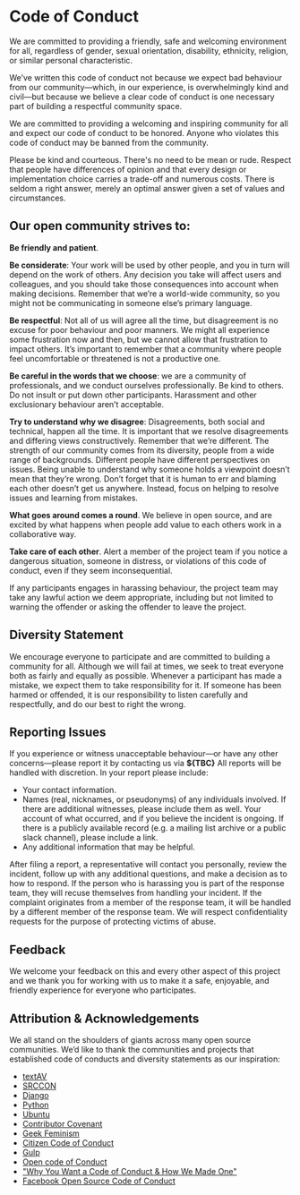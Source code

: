 # Code of Conduct 

We are committed to providing a friendly, safe and welcoming environment for all, regardless of gender, sexual orientation, disability, ethnicity, religion, or similar personal characteristic.

We’ve written this code of conduct not because we expect bad behaviour from our community—which, in our experience, is overwhelmingly kind and civil—but because we believe a clear code of conduct is one necessary part of building a respectful community space.

We are committed to providing a welcoming and inspiring community for all and expect our code of conduct to be honored. Anyone who violates this code of conduct may be banned from the community.

Please be kind and courteous. There's no need to be mean or rude. Respect that people have differences of opinion and that every design or implementation choice carries a trade-off and numerous costs. There is seldom a right answer, merely an optimal answer given a set of values and circumstances.


## Our open community strives to:

**Be friendly and patient**.

**Be considerate**: Your work will be used by other people, and you in turn will depend on the work of others. Any decision you take will affect users and colleagues, and you should take those consequences into account when making decisions. Remember that we’re a world-wide community, so you might not be communicating in someone else’s primary language.

**Be respectful**: Not all of us will agree all the time, but disagreement is no excuse for poor behaviour and poor manners. We might all experience some frustration now and then, but we cannot allow that frustration to impact others. It’s important to remember that a community where people feel uncomfortable or threatened is not a productive one. 

**Be careful in the words that we choose**: we are a community of professionals, and we conduct ourselves professionally. Be kind to others. Do not insult or put down other participants. Harassment and other exclusionary behaviour aren’t acceptable. 

**Try to understand why we disagree**: Disagreements, both social and technical, happen all the time. It is important that we resolve disagreements and differing views constructively. Remember that we’re different. The strength of our community comes from its diversity, people from a wide range of backgrounds. Different people have different perspectives on issues. Being unable to understand why someone holds a viewpoint doesn’t mean that they’re wrong. Don’t forget that it is human to err and blaming each other doesn’t get us anywhere. Instead, focus on helping to resolve issues and learning from mistakes. 

**What goes around comes a round**. We believe in open source, and are excited by what happens when people add value to each others work in a collaborative way. 

**Take care of each other**. Alert a member of the project team if you notice a dangerous situation, someone in distress, or violations of this code of conduct, even if they seem inconsequential.

If any participants engages in harassing behaviour, the project team may take any lawful action we deem appropriate, including but not limited to warning the offender or asking the offender to leave the project.


 ## Diversity Statement

 We encourage everyone to participate and are committed to building a community for all. Although we will fail at times, we seek to treat everyone both as fairly and equally as possible. Whenever a participant has made a mistake, we expect them to take responsibility for it. If someone has been harmed or offended, it is our responsibility to listen carefully and respectfully, and do our best to right the wrong.

## Reporting Issues

 If you experience or witness unacceptable behaviour—or have any other concerns—please report it by contacting us via **${TBC}**<!-- TODO: we need to add an email for contact  eg at textAV we had - textav@bbcnewslabs.co.uk. --> All reports will be handled with discretion. In your report please include:

- Your contact information.
- Names (real, nicknames, or pseudonyms) of any individuals involved. If there are additional witnesses, please include them as well. Your account of what occurred, and if you believe the incident is ongoing. If there is a publicly available record (e.g. a mailing list archive or a public slack channel), please include a link.
- Any additional information that may be helpful.

After filing a report, a representative will contact you personally, review the incident, follow up with any additional questions, and make a decision as to how to respond. If the person who is harassing you is part of the response team, they will recuse themselves from handling your incident. If the complaint originates from a member of the response team, it will be handled by a different member of the response team. We will respect confidentiality requests for the purpose of protecting victims of abuse.

## Feedback 
We welcome your feedback on this and every other aspect of this project and we thank you for working with us to make it a safe, enjoyable, and friendly experience for everyone who participates.

## Attribution & Acknowledgements

We all stand on the shoulders of giants across many open source communities. We’d like to thank the communities and projects that established code of conducts and diversity statements as our inspiration:

- [textAV](https://sites.google.com/view/textav/conduct-london-18)
- [SRCCON](https://srccon.org/conduct/)
- [Django](https://www.djangoproject.com/conduct/reporting/)
- [Python](https://www.python.org/community/diversity/)
- [Ubuntu](https://www.ubuntu.com/community/code-of-conduct)
- [Contributor Covenant](https://www.contributor-covenant.org/)
- [Geek Feminism](https://geekfeminism.org/about/code-of-conduct/)
- [Citizen Code of Conduct](http://citizencodeofconduct.org/)
- [Gulp](https://github.com/gulpjs/gulp/blob/master/CONTRIBUTING.md)
- [Open code of Conduct](https://todogroup.org/opencodeofconduct/)
- ["Why You Want a Code of Conduct & How We Made One"](http://incisive.nu/2014/codes-of-conduct/)
- [Facebook Open Source Code of Conduct](https://code.fb.com/codeofconduct/)